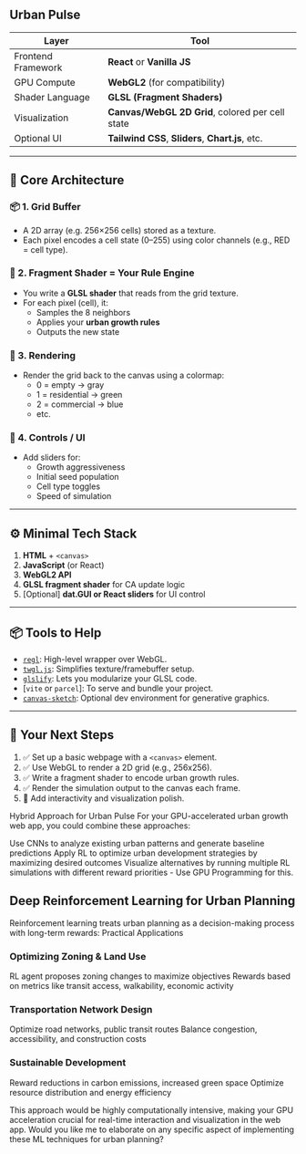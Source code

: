 ## Urban Pulse

| Layer | Tool |
| --- | --- |
| Frontend Framework | **React** or **Vanilla JS** |
| GPU Compute | **WebGL2** (for compatibility) |
| Shader Language | **GLSL (Fragment Shaders)** |
| Visualization | **Canvas/WebGL 2D Grid**, colored per cell state |
| Optional UI | **Tailwind CSS**, **Sliders**, **Chart.js**, etc. |

---

## 🧩 Core Architecture

### 📦 1. **Grid Buffer**

- A 2D array (e.g. 256×256 cells) stored as a texture.
- Each pixel encodes a cell state (0–255) using color channels (e.g., RED = cell type).

### 🧠 2. **Fragment Shader = Your Rule Engine**

- You write a **GLSL shader** that reads from the grid texture.
- For each pixel (cell), it:
    - Samples the 8 neighbors
    - Applies your **urban growth rules**
    - Outputs the new state

### 🎨 3. **Rendering**

- Render the grid back to the canvas using a colormap:
    - 0 = empty → gray
    - 1 = residential → green
    - 2 = commercial → blue
    - etc.

### 🧭 4. **Controls / UI**

- Add sliders for:
    - Growth aggressiveness
    - Initial seed population
    - Cell type toggles
    - Speed of simulation

---

## ⚙️ Minimal Tech Stack

1. **HTML** + `<canvas>`
2. **JavaScript** (or React)
3. **WebGL2 API**
4. **GLSL fragment shader** for CA update logic
5. [Optional] **dat.GUI or React sliders** for UI control

---

## 📦 Tools to Help

- [`regl`](https://github.com/regl-project/regl): High-level wrapper over WebGL.
- [`twgl.js`](https://twgljs.org/): Simplifies texture/framebuffer setup.
- [`glslify`](https://github.com/glslify/glslify): Lets you modularize your GLSL code.
- [`vite` or `parcel`]: To serve and bundle your project.
- [`canvas-sketch`](https://github.com/mattdesl/canvas-sketch): Optional dev environment for generative graphics.

---

## 🚀 Your Next Steps

1. ✅ Set up a basic webpage with a `<canvas>` element.
2. ✅ Use WebGL to render a 2D grid (e.g., 256x256).
3. ✅ Write a fragment shader to encode urban growth rules.
4. ✅ Render the simulation output to the canvas each frame.
5. 🔁 Add interactivity and visualization polish.

Hybrid Approach for Urban Pulse
For your GPU-accelerated urban growth web app, you could combine these approaches:

Use CNNs to analyze existing urban patterns and generate baseline predictions
Apply RL to optimize urban development strategies by maximizing desired outcomes
Visualize alternatives by running multiple RL simulations with different reward priorities - Use GPU Programming for this.

## Deep Reinforcement Learning for Urban Planning
Reinforcement learning treats urban planning as a decision-making process with long-term rewards:
Practical Applications

### Optimizing Zoning & Land Use

RL agent proposes zoning changes to maximize objectives
Rewards based on metrics like transit access, walkability, economic activity


### Transportation Network Design

Optimize road networks, public transit routes
Balance congestion, accessibility, and construction costs


### Sustainable Development

Reward reductions in carbon emissions, increased green space
Optimize resource distribution and energy efficiency

This approach would be highly computationally intensive, making your GPU acceleration crucial for real-time interaction and visualization in the web app.
Would you like me to elaborate on any specific aspect of implementing these ML techniques for urban planning?